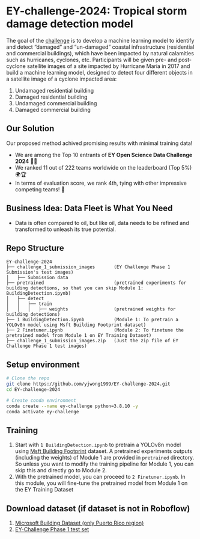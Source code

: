 # EY-challenge-2024: Tropical storm damage detection model

The goal of the [challenge](https://challenge.ey.com/challenges/tropical-cyclone-damage-assessment-lrrno2xm) is to develop a machine learning model to identify and detect “damaged” and “un-damaged” coastal infrastructure (residential and commercial buildings), which have been impacted by natural calamities such as hurricanes, cyclones, etc. Participants will be given pre- and post-cyclone satellite images of a site impacted by Hurricane Maria in 2017 and build a machine learning model, designed to detect four different objects in a satellite image of a cyclone impacted area:
1. Undamaged residential building
2. Damaged residential building
3. Undamaged commercial building
4. Damaged commercial building

## Our Solution

Our proposed method achived promising results with minimal training data!
- We are among the Top 10 entrants of **EY Open Science Data Challenge 2024** 🎉🥳 </br>
- We ranked 11 out of 222 teams worldwide on the leaderboard (Top 5%) 🌍🏆 </br>
- In terms of evaluation score, we rank 4th, tying with other impressive competing teams! 🤩

## Business Idea: Data Fleet is What You Need
- Data is often compared to oil, but like oil, data needs to be refined and transformed to unleash its true potential.

## Repo Structure
```
EY-challenge-2024
├── challenge_1_submission_images       (EY Challenge Phase 1 Submission's test images)
│   ├── Submission data
├── pretrained                          (pretrained experiments for building detections, so that you can skip Module 1: BuildingDetection.ipynb)
│   ├── detect
│   │   ├── train
│   │   │   ├── weights                 (pretrained weights for building detections)
├── 1 BuildingDetection.ipynb           (Module 1: To pretrain a YOLOv8n model using Msft Building Footprint dataset)
├── 2 Finetuner.ipynb                   (Module 2: To finetune the pretrained model from Module 1 on EY Training Dataset)
├── challenge_1_submission_images.zip   (Just the zip file of EY Challenge Phase 1 test images)
```

## Setup environment
```bash
# Clone the repo
git clone https://github.com/yjwong1999/EY-challenge-2024.git
cd EY-challenge-2024

# Create conda environment
conda create --name ey-challenge python=3.8.10 -y
conda activate ey-challenge
```

## Training
1. Start with `1 BuildingDetection.ipynb` to pretrain a YOLOv8n model using [Msft Building Footprint](https://planetarycomputer.microsoft.com/dataset/ms-buildings) dataset. A pretrained experiments outputs (including the weights) of Module 1 are provided in `pretrained` directory. So unless you want to modify the training pipeline for Module 1, you can skip this and directly go to Module 2.
2. With the pretrained model, you can proceed to `2 Finetuner.ipynb`. In this module, you will fine-tune the pretrained model from Module 1 on the EY Training Dataset


## Download dataset (if dataset is not in Roboflow)
1. [Microsoft Building Dataset (only Puerto Rico region)](https://drive.google.com/file/d/1usJRoHRydBFtp65uovEioWXkdMBPioXO/view?usp=drive_link)
2. [EY-Challenge Phase 1 test set](https://drive.google.com/file/d/1R6pTpvyxucpSubhQgTUIyGGwbk5ardU7/view?usp=drive_link)
